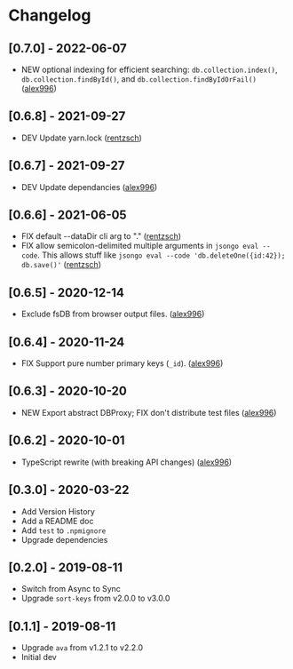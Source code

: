 # Changelog

## [0.7.0] - 2022-06-07

- NEW optional indexing for efficient searching: `db.collection.index()`, `db.collection.findById()`, and `db.collection.findByIdOrFail()` ([alex996](https://github.com/rentzsch/jsongo/pull/26))

## [0.6.8] - 2021-09-27

- DEV Update yarn.lock ([rentzsch](https://github.com/rentzsch/jsongo/commit/c81019d98ca7f80fbaaf46ced91faa01de6f7b0a))

## [0.6.7] - 2021-09-27

- DEV Update dependancies ([alex996](https://github.com/rentzsch/jsongo/pull/23))

## [0.6.6] - 2021-06-05

- FIX default --dataDir cli arg to "." ([rentzsch](https://github.com/rentzsch/jsongo/commit/af693a5697c09b75a09c6964e5cbfb75af423863))
- FIX allow semicolon-delimited multiple arguments in `jsongo eval --code`. This allows stuff like `jsongo eval --code 'db.deleteOne({id:42}); db.save()'` ([rentzsch](https://github.com/rentzsch/jsongo/commit/6f6e3a3e7811c77859b6b5fbe562a792fd330540))

## [0.6.5] - 2020-12-14

- Exclude fsDB from browser output files. ([alex996](https://github.com/rentzsch/jsongo/pull/15))

## [0.6.4] - 2020-11-24

- FIX Support pure number primary keys (`_id`). ([alex996](https://github.com/rentzsch/jsongo/pull/13))

## [0.6.3] - 2020-10-20

- NEW Export abstract DBProxy; FIX don't distribute test files ([alex996](https://github.com/rentzsch/jsongo/pull/12))

## [0.6.2] - 2020-10-01

- TypeScript rewrite (with breaking API changes) ([alex996](https://github.com/rentzsch/jsongo/pull/10))

## [0.3.0] - 2020-03-22

- Add Version History
- Add a README doc
- Add `test` to `.npmignore`
- Upgrade dependencies

## [0.2.0] - 2019-08-11

- Switch from Async to Sync
- Upgrade `sort-keys` from v2.0.0 to v3.0.0

## [0.1.1] - 2019-08-11

- Upgrade `ava` from v1.2.1 to v2.2.0
- Initial dev
